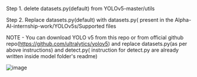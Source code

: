 Step 1.  delete datasets.py(default) from YOLOv5-master/utils

Step 2. Replace datasets.py(default) with datasets.py( present in the Alpha-AI-internship-work/YOLOv5s/Supported files

NOTE - You can download YOLO v5 from this repo or from official github repo(https://github.com/ultralytics/yolov5) and replace datasets.py(as per above instructions) and detect.py( instruction for detect.py  are already written inside model folder's readme) 

![image](https://user-images.githubusercontent.com/60467333/127678211-4e27d428-3e77-4f6f-9059-b08a1abc7d40.png)


